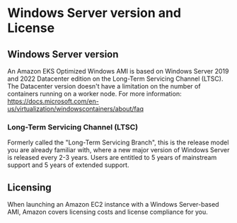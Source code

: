 # Windows Server version and License

## Windows Server version
An Amazon EKS Optimized Windows AMI is based on Windows Server 2019 and 2022 Datacenter edition on the Long-Term Servicing Channel (LTSC). The Datacenter version doesn't have a limitation on the number of containers running on a worker node. For more information: https://docs.microsoft.com/en-us/virtualization/windowscontainers/about/faq

### Long-Term Servicing Channel (LTSC)

Formerly called the "Long-Term Servicing Branch", this is the release model you are already familiar with, where a new major version of Windows Server is released every 2-3 years. Users are entitled to 5 years of mainstream support and 5 years of extended support.

## Licensing

When launching an Amazon EC2 instance with a Windows Server-based AMI, Amazon covers licensing costs and license compliance for you. 